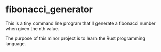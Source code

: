 # fibonacci_generator

This is a tiny command line program that'll generate a fibonacci number when given the nth value.

The purpose of this minor project is to learn the Rust programming language.
